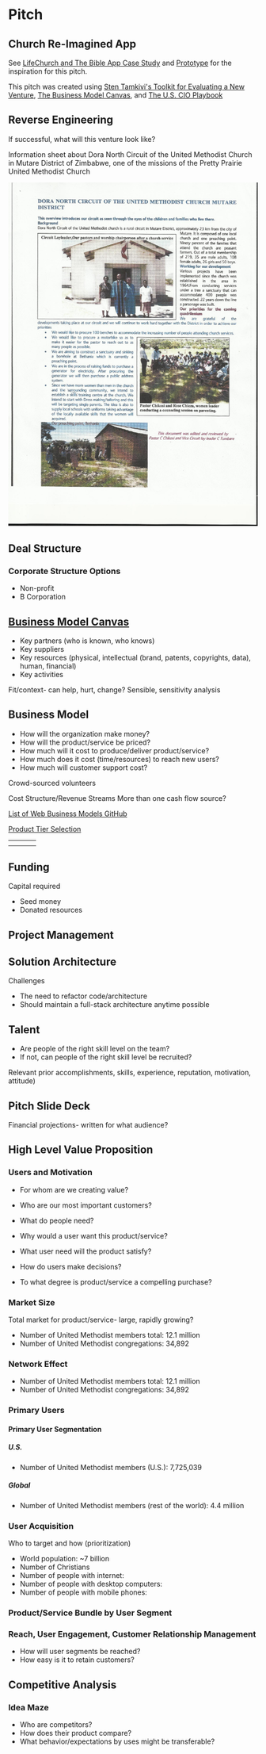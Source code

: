 # Pitch

## Church Re-Imagined App

See [LifeChurch and The Bible App Case Study](lifechurch_and_the_bible_app_case_study.md) and [Prototype](prototype.md) for the inspiration for this pitch.

This pitch was created using [Sten Tamkivi's Toolkit for Evaluating a New Venture](https://medium.com/@seikatsu/toolkit-for-evaluating-a-new-venture-c6ee623a4bca), [The Business Model Canvas](http://www.businessmodelgeneration.com/downloads/business_model_canvas_poster.pdf), and [The U.S. CIO Playbook](http://playbook.cio.gov)

## Reverse Engineering

If successful, what will this venture look like?

Information sheet about Dora North Circuit of the United Methodist Church in Mutare District of Zimbabwe, one of the missions of the Pretty Prairie United Methodist Church

![](pitch/dora-north-mission.jpg)

## Deal Structure

### Corporate Structure Options

* Non-profit
* B Corporation

## [Business Model Canvas](http://www.businessmodelgeneration.com/downloads/business_model_canvas_poster.pdf)
* Key partners (who is known, who knows)
* Key suppliers
* Key resources (physical, intellectual (brand, patents, copyrights, data), human, financial)
* Key activities

Fit/context- can help, hurt, change?
Sensible, sensitivity analysis

## Business Model
* How will the organization make money?
* How will the product/service be priced?
* How much will it cost to produce/deliver product/service?
* How much does it cost (time/resources) to reach new users?
* How much will customer support cost?

Crowd-sourced volunteers

Cost Structure/Revenue Streams
More than one cash flow source?

[List of Web Business Models GitHub](https://gist.github.com/ndarville/4295324)

[Product Tier Selection](https://camo.githubusercontent.com/a4b7ee4a662786d0af4c1eacb9b8b7bdd9eb6e6d/687474703a2f2f692e696d6775722e636f6d2f7139594e4939542e706e67)

|  |  |  |  |
| -- | -- | -- | -- |
|  |  |  |  |
|  |  |  |  |

## Funding
Capital required

* Seed money
* Donated resources

## Project Management

## Solution Architecture

Challenges
* The need to refactor code/architecture
* Should maintain a full-stack architecture anytime possible

## Talent
* Are people of the right skill level on the team?
* If not, can people of the right skill level be recruited?

Relevant prior accomplishments, skills, experience, reputation, motivation, attitude) 

## Pitch Slide Deck
Financial projections- written for what audience?

## High Level Value Proposition

### Users and Motivation
* For whom are we creating value?
* Who are our most important customers?

* What do people need?
* Why would a user want this product/service?
* What user need will the product satisfy?
* How do users make decisions?
* To what degree is product/service a compelling purchase?

### Market Size
Total market for product/service- large, rapidly growing?  

* Number of United Methodist members total: 12.1 million
* Number of United Methodist congregations: 34,892

### Network Effect
* Number of United Methodist members total: 12.1 million
* Number of United Methodist congregations: 34,892

### Primary Users

#### Primary User Segmentation

##### U.S.
* Number of United Methodist members (U.S.): 7,725,039

##### Global
* Number of United Methodist members (rest of the world): 4.4 million

### User Acquisition
Who to target and how (prioritization)
* World population: ~7 billion
* Number of Christians
* Number of people with internet: 
* Number of people with desktop computers:
* Number of people with mobile phones:

### Product/Service Bundle by User Segment

### Reach, User Engagement, Customer Relationship Management 
* How will user segments be reached?
* How easy is it to retain customers?

## Competitive Analysis

### Idea Maze
* Who are competitors? 
* How does their product compare?
* What behavior/expectations by uses might be transferable? 

